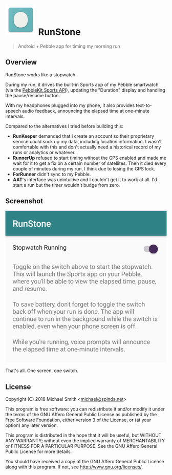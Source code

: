 # ![](app/src/main/res/mipmap-xhdpi/ic_launcher.png) RunStone

> Android + Pebble app for timing my morning run

## Overview

RunStone works like a stopwatch.

During my run, it drives the built-in Sports app of my Pebble smartwatch (via the [PebbleKit Sports API](https://developer.pebble.com/guides/communication/using-the-sports-api/)), updating the "Duration" display and handling the pause/resume button.

With my headphones plugged into my phone, it also provides text-to-speech audio feedback, announcing the elapsed time at one-minute intervals.

Compared to the alternatives I tried before building this:

- **RunKeeper** demanded that I create an account so their proprietary service could suck up my data, including location information. I wasn't comfortable with this and don't actually need a historical record of my runs or analytics or whatever.
- **RunnerUp** refused to start timing without the GPS enabled and made me wait for it to get a fix on a certain number of satellites. Then it died every couple of minutes during my run, I think due to losing the GPS lock.
- **ForRunner** didn't sync to my Pebble.
- **AAT**'s interface was unintuitive and I couldn't get it to work at all. I'd start a run but the timer wouldn't budge from zero.

## Screenshot

![RunStone main screen](screenshot.png)

That's all. One screen, one switch.

## License

Copyright (C) 2018 Michael Smith &lt;michael@spinda.net&gt;

This program is free software: you can redistribute it and/or modify it under
the terms of the GNU Affero General Public License as published by the Free
Software Foundation, either version 3 of the License, or (at your option) any
later version.

This program is distributed in the hope that it will be useful, but WITHOUT
ANY WARRANTY; without even the implied warranty of MERCHANTABILITY or FITNESS
FOR A PARTICULAR PURPOSE. See the GNU Affero General Public License for more
details.

You should have received a copy of the GNU Affero General Public License along
with this program. If not, see <http://www.gnu.org/licenses/>.